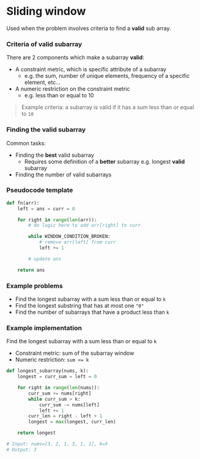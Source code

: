 # Sliding window

Used when the problem involves criteria to find a **valid** sub array.

### Criteria of valid subarray

There are 2 components which make a subarray **valid**:
  - A constraint metric, which is specific attribute of a subarray 
    - e.g. the sum, number of unique elements, frequency of a specific element, etc...
  - A numeric restriction on the constraint metric
    - e.g. less than or equal to 10

> Example criteria: a subarray is valid if it has a sum less than or equal to `10`

### Finding the valid subarray

Common tasks:

- Finding the **best** valid subarray
  - Requires some definition of a **better** subarray e.g. longest **valid** subarray
- Finding the number of valid subarrays

### Pseudocode template

```python
def fn(arr):
    left = ans = curr = 0

    for right in range(len(arr)):
        # do logic here to add arr[right] to curr

        while WINDOW_CONDITION_BROKEN:
            # remove arr[left] from curr
            left += 1

        # update ans

    return ans
```

### Example problems

- Find the longest subarray with a sum less than or equal to `k`
- Find the longest substring that has at most one `"0"`
- Find the number of subarrays that have a product less than `k`

### Example implementation

Find the longest subarray with a sum less than or equal to `k`

- Constraint metric: sum of the subarray window
- Numeric restriction: `sum <= k`

```python
def longest_subarray(nums, k):
    longest = curr_sum = left = 0

    for right in range(len(nums)):
        curr_sum += nums[right]
        while curr_sum > k:
            curr_sum -= nums[left]
            left += 1
        curr_len = right - left + 1
        longest = max(longest, curr_len)

    return longest

# Input: nums=[3, 2, 1, 3, 1, 1], k=5
# Output: 3
```